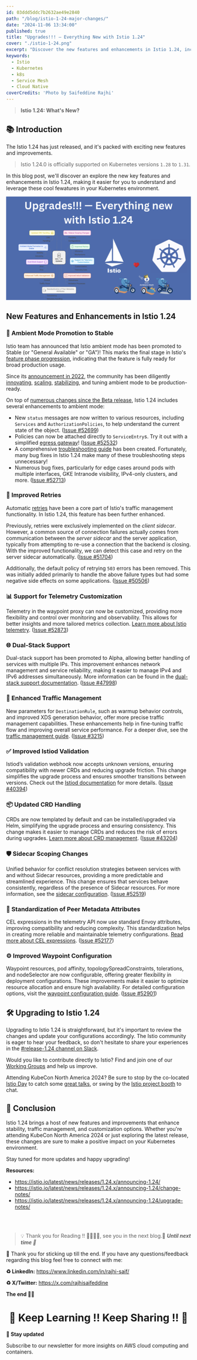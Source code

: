 ```yaml
---
id: 03ddd5ddc7b2632ae49e2840
path: "/blog/istio-1-24-major-changes/"
date: "2024-11-06 13:34:00"
published: true
title: "Upgrades!!! — Everything New with Istio 1.24"
cover: "./istio-1-24.png"
excerpt: "Discover the new features and enhancements in Istio 1.24, including ambient mode promotion, improved retries, and enhanced traffic management."
keywords:
  - Istio
  - Kubernetes
  - k8s
  - Service Mesh
  - Cloud Native
coverCredits: 'Photo by Saifeddine Rajhi'
---
```


> **Istio 1.24: What's New?**

## 📚 Introduction

The Istio 1.24 has just released, and it's packed with exciting new features and improvements.

> Istio 1.24.0 is officially supported on Kubernetes versions `1.28` to `1.31`.

In this blog post, we'll discover an explore the new key features and enhancements in Istio 1.24, making it easier for you to understand and leverage these cool fewatures in your Kubernetes environment.

![alt text](istio-1-24.png)

## New Features and Enhancements in Istio 1.24

### 🌟 Ambient Mode Promotion to Stable

Istio team has announced that Istio ambient mode has been promoted to Stable (or "General Available" or "GA")! This marks the final stage in Istio's [feature phase progression](https://istio.io/latest/about/feature-stages/), indicating that the feature is fully ready for broad production usage.

Since its [announcement in 2022](https://istio.io/latest/blog/2022/introducing-ambient-mesh/), the community has been diligently [innovating](https://istio.io/latest/blog/2024/inpod-traffic-redirection-ambient/), [scaling](https://istio.io/latest/blog/2024/ambient-vs-cilium/), [stabilizing](https://istio.io/latest/blog/2024/ambient-reaches-beta/), and tuning ambient mode to be production-ready.

On top of [numerous changes since the Beta release](https://istio.io/latest/news/releases/1.23.x/announcing-1.23/#ambient-ambient-ambient), Istio 1.24 includes several enhancements to ambient mode:

* New `status` messages are now written to various resources, including `Services` and `AuthorizationPolicies`, to help understand the current state of the object. ([Issue #52699](https://github.com/istio/istio/issues/52699))
* Policies can now be attached directly to `ServiceEntry`s. Try it out with a simplified [egress gateway](https://www.solo.io/blog/egress-gateways-made-easy/)! ([Issue #52532](https://github.com/istio/istio/issues/52532))
* A comprehensive [troubleshooting guide](https://github.com/istio/istio/wiki/Troubleshooting-Istio-Ambient) has been created. Fortunately, many bug fixes in Istio 1.24 make many of these troubleshooting steps unnecessary!
* Numerous bug fixes, particularly for edge cases around pods with multiple interfaces, GKE Intranode visibility, IPv4-only clusters, and more. ([Issue #52713](https://github.com/istio/istio/issues/52713))

### 🔄 Improved Retries

Automatic [retries](https://istio.io/latest/docs/concepts/traffic-management/#retries) have been a core part of Istio's traffic management functionality. In Istio 1.24, this feature has been further enhanced.

Previously, retries were exclusively implemented on the *client sidecar*. However, a common source of connection failures actually comes from communication between the *server sidecar* and the server application, typically from attempting to re-use a connection that the backend is closing. With the improved functionality, we can detect this case and retry on the server sidecar automatically. ([Issue #51704](https://github.com/istio/istio/issues/51704))

Additionally, the default policy of retrying `503` errors has been removed. This was initially added primarily to handle the above failure types but had some negative side effects on some applications. ([Issue #50506](https://github.com/istio/istio/issues/50506))

### 📊 Support for Telemetry Customization

Telemetry in the waypoint proxy can now be customized, providing more flexibility and control over monitoring and observability. This allows for better insights and more tailored metrics collection. [Learn more about Istio telemetry](https://istio.io/latest/docs/tasks/observability/metrics/). ([Issue #52873](https://github.com/istio/istio/issues/52873))

### 🌐 Dual-Stack Support

Dual-stack support has been promoted to Alpha, allowing better handling of services with multiple IPs. This improvement enhances network management and service reliability, making it easier to manage IPv4 and IPv6 addresses simultaneously. More information can be found in the [dual-stack support documentation](https://istio.io/latest/docs/setup/additional-setup/dual-stack/). ([Issue #47998](https://github.com/istio/istio/issues/47998))

### 🚦 Enhanced Traffic Management

New parameters for `DestinationRule`, such as warmup behavior controls, and improved XDS generation behavior, offer more precise traffic management capabilities. These enhancements help in fine-tuning traffic flow and improving overall service performance. For a deeper dive, see the [traffic management guide](https://istio.io/latest/docs/concepts/traffic-management/). ([Issue #3215](https://github.com/istio/api/issues/3215))

### ✅ Improved Istiod Validation

Istiod’s validation webhook now accepts unknown versions, ensuring compatibility with newer CRDs and reducing upgrade friction. This change simplifies the upgrade process and ensures smoother transitions between versions. Check out the [Istiod documentation](https://istio.io/latest/docs/reference/config/istio.operator.v1alpha1/#IstiodConfiguration) for more details. ([Issue #40394](https://github.com/istio/istio/issues/40394))

### 📦 Updated CRD Handling

CRDs are now templated by default and can be installed/upgraded via Helm, simplifying the upgrade process and ensuring consistency. This change makes it easier to manage CRDs and reduces the risk of errors during upgrades. [Learn more about CRD management](https://istio.io/latest/docs/setup/install/helm/). ([Issue #43204](https://github.com/istio/istio/issues/43204))

### 🛡️ Sidecar Scoping Changes

Unified behavior for conflict resolution strategies between services with and without Sidecar resources, providing a more predictable and streamlined experience. This change ensures that services behave consistently, regardless of the presence of Sidecar resources. For more information, see the [sidecar configuration](https://istio.io/latest/docs/reference/config/networking/sidecar/). ([Issue #52519](https://github.com/istio/istio/issues/52519))

### 🔧 Standardization of Peer Metadata Attributes

CEL expressions in the telemetry API now use standard Envoy attributes, improving compatibility and reducing complexity. This standardization helps in creating more reliable and maintainable telemetry configurations. [Read more about CEL expressions](https://istio.io/latest/docs/reference/config/telemetry/). ([Issue #52177](https://github.com/istio/istio/issues/52177))

### ⚙️ Improved Waypoint Configuration

Waypoint resources, pod affinity, topologySpreadConstraints, tolerations, and nodeSelector are now configurable, offering greater flexibility in deployment configurations. These improvements make it easier to optimize resource allocation and ensure high availability. For detailed configuration options, visit the [waypoint configuration guide](https://istio.io/latest/docs/reference/config/telemetry/). ([Issue #52901](https://github.com/istio/istio/issues/52901))

## 🛠️ Upgrading to Istio 1.24

Upgrading to Istio 1.24 is straightforward, but it's important to review the changes and update your configurations accordingly. The Istio community is eager to hear your feedback, so don't hesitate to share your experiences in the [#release-1.24 channel on Slack](https://slack.istio.io/).

Would you like to contribute directly to Istio? Find and join one of our [Working Groups](https://github.com/istio/community/blob/master/WORKING-GROUPS.md) and help us improve.

Attending KubeCon North America 2024? Be sure to stop by the co-located [Istio Day](https://events.linuxfoundation.org/kubecon-cloudnativecon-north-america/co-located-events/istio-day/) to catch some [great talks](https://events.linuxfoundation.org/kubecon-cloudnativecon-north-america/), or swing by the [Istio project booth](https://events.linuxfoundation.org/kubecon-cloudnativecon-north-america/venue-travel/#venue-maps) to chat.

## 🎉 Conclusion

Istio 1.24 brings a host of new features and improvements that enhance stability, traffic management, and customization options. Whether you're attending KubeCon North America 2024 or just exploring the latest release, these changes are sure to make a positive impact on your Kubernetes environment.

Stay tuned for more updates and happy upgrading!

**Resources:**

- https://istio.io/latest/news/releases/1.24.x/announcing-1.24/
- https://istio.io/latest/news/releases/1.24.x/announcing-1.24/change-notes/
- https://istio.io/latest/news/releases/1.24.x/announcing-1.24/upgrade-notes/

<br>
<br>

> 💡 Thank you for Reading !! 🙌🏻😁📃, see you in the next blog.🤘  **_Until next time 🎉_**


🚀 Thank you for sticking up till the end. If you have any questions/feedback regarding this blog feel free to connect with me:

**♻️ LinkedIn:** https://www.linkedin.com/in/rajhi-saif/

**♻️ X/Twitter:** https://x.com/rajhisaifeddine

**The end ✌🏻**

<h1 align="center">🔰 Keep Learning !! Keep Sharing !! 🔰</h1>

**📅 Stay updated**

Subscribe to our newsletter for more insights on AWS cloud computing and containers.
